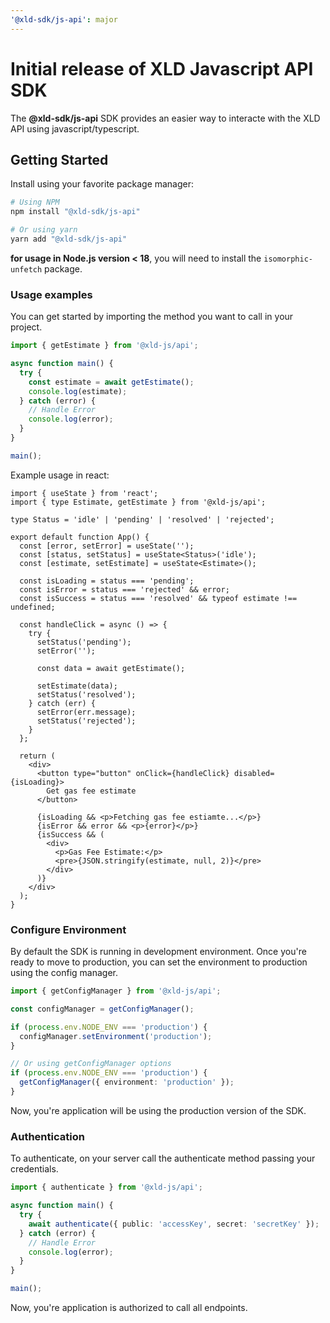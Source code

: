 ```yaml
---
'@xld-sdk/js-api': major
---
```


# Initial release of XLD Javascript API SDK

The **@xld-sdk/js-api** SDK provides an easier way to interacte with the XLD API using javascript/typescript.

## Getting Started

Install using your favorite package manager:

```bash
# Using NPM
npm install "@xld-sdk/js-api"

# Or using yarn
yarn add "@xld-sdk/js-api"
```

**for usage in Node.js version < 18**, you will need to install the `isomorphic-unfetch` package.

### Usage examples

You can get started by importing the method you want to call in your project.

```ts
import { getEstimate } from '@xld-js/api';

async function main() {
  try {
    const estimate = await getEstimate();
    console.log(estimate);
  } catch (error) {
    // Handle Error
    console.log(error);
  }
}

main();
```

Example usage in react:

```tsx
import { useState } from 'react';
import { type Estimate, getEstimate } from '@xld-js/api';

type Status = 'idle' | 'pending' | 'resolved' | 'rejected';

export default function App() {
  const [error, setError] = useState('');
  const [status, setStatus] = useState<Status>('idle');
  const [estimate, setEstimate] = useState<Estimate>();

  const isLoading = status === 'pending';
  const isError = status === 'rejected' && error;
  const isSuccess = status === 'resolved' && typeof estimate !== undefined;

  const handleClick = async () => {
    try {
      setStatus('pending');
      setError('');

      const data = await getEstimate();

      setEstimate(data);
      setStatus('resolved');
    } catch (err) {
      setError(err.message);
      setStatus('rejected');
    }
  };

  return (
    <div>
      <button type="button" onClick={handleClick} disabled={isLoading}>
        Get gas fee estimate
      </button>

      {isLoading && <p>Fetching gas fee estiamte...</p>}
      {isError && error && <p>{error}</p>}
      {isSuccess && (
        <div>
          <p>Gas Fee Estimate:</p>
          <pre>{JSON.stringify(estimate, null, 2)}</pre>
        </div>
      )}
    </div>
  );
}
```

### Configure Environment

By default the SDK is running in development environment. Once you're ready to move to production, you can set the environment to production using the config manager.

```ts
import { getConfigManager } from '@xld-js/api';

const configManager = getConfigManager();

if (process.env.NODE_ENV === 'production') {
  configManager.setEnvironment('production');
}

// Or using getConfigManager options
if (process.env.NODE_ENV === 'production') {
  getConfigManager({ environment: 'production' });
}
```

Now, you're application will be using the production version of the SDK.

### Authentication

To authenticate, on your server call the authenticate method passing your credentials.

```ts
import { authenticate } from '@xld-js/api';

async function main() {
  try {
    await authenticate({ public: 'accessKey', secret: 'secretKey' });
  } catch (error) {
    // Handle Error
    console.log(error);
  }
}

main();
```

Now, you're application is authorized to call all endpoints.
